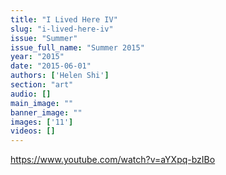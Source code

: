 ```yaml
---
title: "I Lived Here IV"
slug: "i-lived-here-iv"
issue: "Summer"
issue_full_name: "Summer 2015"
year: "2015"
date: "2015-06-01"
authors: ['Helen Shi']
section: "art"
audio: []
main_image: ""
banner_image: ""
images: ['11']
videos: []
---
```

https://www.youtube.com/watch?v=aYXpq-bzIBo

